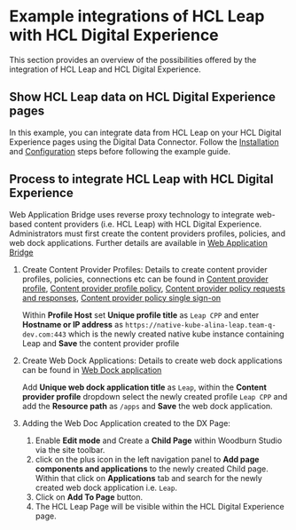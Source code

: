 # Example integrations of HCL Leap with HCL Digital Experience

This section provides an overview of the possibilities offered by the integration of HCL Leap and HCL Digital Experience.

## Show HCL Leap data on HCL Digital Experience pages 

In this example, you can integrate data from HCL Leap on your HCL Digital Experience pages using the Digital Data Connector. Follow the [Installation](../installation/index.md) and [Configuration](../configuration/index.md) steps before following the example guide.

## Process to integrate HCL Leap with HCL Digital Experience

Web Application Bridge uses reverse proxy technology to integrate web-based content providers (i.e. HCL Leap) with HCL Digital Experience. Administrators must first create the content providers profiles, policies, and web dock applications. Further details are available in [Web Application Bridge](https://opensource.hcltechsw.com/digital-experience/CF213/extend_dx/integration/wab/wab/)

1. Create Content Provider Profiles:
   Details to create content provider profiles, policies, connections etc can be found in [Content provider profile](https://opensource.hcltechsw.com/digital-experience/CF213/extend_dx/integration/wab/wab/h_wab_provider/), [Content provider profile policy](https://opensource.hcltechsw.com/digital-experience/CF213/extend_dx/integration/wab/wab/h_wab_policy/), [Content provider policy requests and responses](https://opensource.hcltechsw.com/digital-experience/CF213/extend_dx/integration/wab/wab/h_wab_response/), [Content provider policy single sign-on](https://opensource.hcltechsw.com/digital-experience/CF213/extend_dx/integration/wab/wab/h_wab_auth/)
   
   Within **Profile Host** set **Unique profile title** as `Leap CPP` and enter **Hostname or IP address** as `https://native-kube-alina-leap.team-q-dev.com:443` which is the newly created native kube instance containing Leap and **Save** the content provider profile

2. Create Web Dock Applications: 
   Details to create web dock applications can be found in [Web Dock application](https://opensource.hcltechsw.com/digital-experience/CF213/extend_dx/integration/wab/wab/h_wab_dock/)
   
   Add **Unique web dock application title** as `Leap`, within the **Content provider profile** dropdown select the newly created profile `Leap CPP` and add the **Resource path** as `/apps` and **Save** the web dock application.

3. Adding the Web Doc Application created to the DX Page:
   1. Enable **Edit mode** and Create a **Child Page** within Woodburn Studio via the site toolbar.
   2. click on the plus icon in the left navigation panel to **Add page components and applications** to the newly created Child page. Within that click on **Applications** tab and search for the newly created web dock application i.e. `Leap`.
   3. Click on **Add To Page** button.
   4. The HCL Leap Page will be visible within the HCL Digital Experience page.